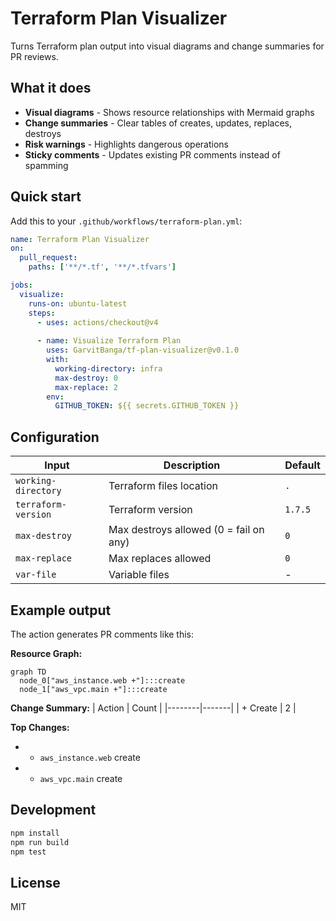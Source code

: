 # Terraform Plan Visualizer

Turns Terraform plan output into visual diagrams and change summaries for PR reviews.

## What it does

- **Visual diagrams** - Shows resource relationships with Mermaid graphs
- **Change summaries** - Clear tables of creates, updates, replaces, destroys
- **Risk warnings** - Highlights dangerous operations
- **Sticky comments** - Updates existing PR comments instead of spamming

## Quick start

Add this to your `.github/workflows/terraform-plan.yml`:

```yaml
name: Terraform Plan Visualizer
on:
  pull_request:
    paths: ['**/*.tf', '**/*.tfvars']

jobs:
  visualize:
    runs-on: ubuntu-latest
    steps:
      - uses: actions/checkout@v4
      
      - name: Visualize Terraform Plan
        uses: GarvitBanga/tf-plan-visualizer@v0.1.0
        with:
          working-directory: infra
          max-destroy: 0
          max-replace: 2
        env:
          GITHUB_TOKEN: ${{ secrets.GITHUB_TOKEN }}
```

## Configuration

| Input | Description | Default |
|-------|-------------|---------|
| `working-directory` | Terraform files location | `.` |
| `terraform-version` | Terraform version | `1.7.5` |
| `max-destroy` | Max destroys allowed (0 = fail on any) | `0` |
| `max-replace` | Max replaces allowed | `0` |
| `var-file` | Variable files | - |

## Example output

The action generates PR comments like this:

**Resource Graph:**
```mermaid
graph TD
  node_0["aws_instance.web +"]:::create
  node_1["aws_vpc.main +"]:::create
```

**Change Summary:**
| Action | Count |
|--------|-------|
| + Create | 2 |

**Top Changes:**
- + `aws_instance.web` create
- + `aws_vpc.main` create

## Development

```bash
npm install
npm run build
npm test
```

## License

MIT 